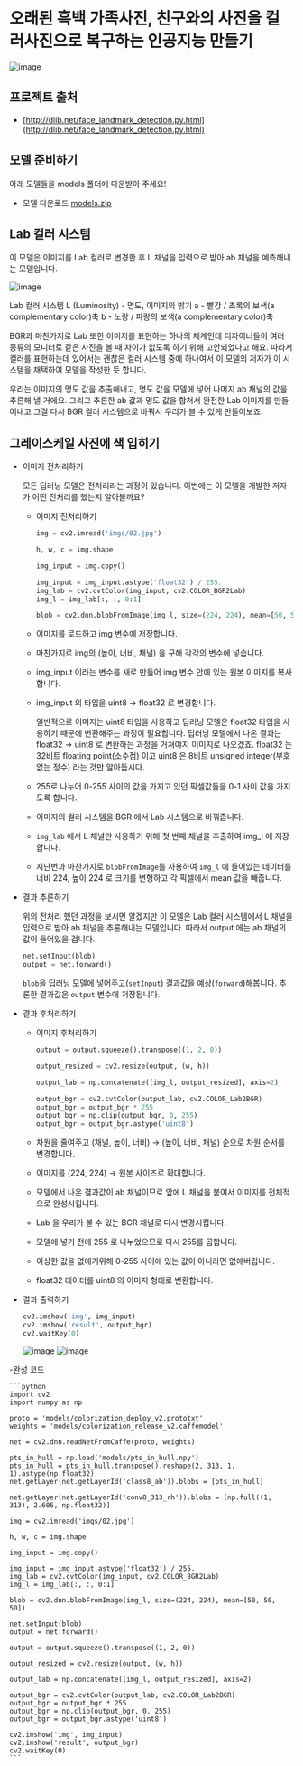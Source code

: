 # 오래된 흑백 가족사진, 친구와의 사진을 컬러사진으로 복구하는 인공지능 만들기
![image](https://user-images.githubusercontent.com/73745836/131890296-9c8b82fa-c6c1-4b5f-9614-b4f2a61122e0.png)


## 프로젝트 출처
- [http://dlib.net/face_landmark_detection.py.html](http://dlib.net/face_landmark_detection.py.html)

## 모델 준비하기
아래 모델들을 models 폴더에 다운받아 주세요!

- 모델 다운로드
    [models.zip](https://s3-us-west-2.amazonaws.com/secure.notion-static.com/0ba535bb-7ef6-4f50-906d-cc46ca5f69e4/models.zip)
    
## Lab 컬러 시스템
이 모델은 이미지를 Lab 컬러로 변경한 후 L 채널을 입력으로 받아 ab 채널을 예측해내는 모델입니다.

![image](https://user-images.githubusercontent.com/73745836/131890959-f16d0dc1-cd7f-4a4f-a099-61d33575705c.png)

Lab 컬러 시스템
L (Luminosity) - 명도, 이미지의 밝기
a - 빨강 / 초록의 보색(a complementary color)축
b - 노랑 / 파랑의 보색(a complementary color)축

BGR과 마찬가지로 Lab 또한 이미지를 표현하는 하나의 체계인데 디자이너들이 여러 종류의 모니터로 같은 사진을 볼 때 차이가 없도록 하기 위해 고안되었다고 해요. 따라서 컬러를 표현하는데 있어서는 괜찮은 컬러 시스템 중에 하나여서 이 모델의 저자가 이 시스템을 채택하여 모델을 작성한 듯 합니다.

우리는 이미지의 명도 값을 추출해내고, 명도 값을 모델에 넣어 나머지 ab 채널의 값을 추론해 낼 거에요. 그리고 추론한 ab 값과 명도 값을 합쳐서 완전한 Lab 이미지를 만들어내고 그걸 다시 BGR 컬러 시스템으로 바꿔서 우리가 볼 수 있게 만들어보죠.

## 그레이스케일 사진에 색 입히기

- 이미지 전처리하기

    모든 딥러닝 모델은 전처리라는 과정이 있습니다. 이번에는 이 모델을 개발한 저자가 어떤 전처리를 했는지 알아볼까요?

    - 이미지 전처리하기

        ```python
        img = cv2.imread('imgs/02.jpg')

        h, w, c = img.shape

        img_input = img.copy()

        img_input = img_input.astype('float32') / 255.
        img_lab = cv2.cvtColor(img_input, cv2.COLOR_BGR2Lab)
        img_l = img_lab[:, :, 0:1]

        blob = cv2.dnn.blobFromImage(img_l, size=(224, 224), mean=[50, 50, 50])
        ```

    - 이미지를 로드하고 img 변수에 저장합니다.
    - 마찬가지로 img의 (높이, 너비, 채널) 을 구해 각각의 변수에 넣습니다.
    - img_input 이라는 변수를 새로 만들어 img 변수 안에 있는 원본 이미지를 복사합니다.
    - img_input 의 타입을 uint8 → float32 로 변경합니다.

        일반적으로 이미지는 uint8 타입을 사용하고 딥러닝 모델은 float32 타입을 사용하기 때문에 변환해주는 과정이 필요합니다.
        딥러닝 모델에서 나온 결과는 float32 → uint8 로 변환하는 과정을 거쳐야지 이미지로 나오겠죠.
        float32 는 32비트 floating point(소수점) 이고 uint8 은 8비트 unsigned integer(부호없는 정수) 라는 것만 알아둡시다.

    - 255로 나누어 0-255 사이의 값을 가지고 있던 픽셀값들을 0-1 사이 값을 가지도록 합니다.
    - 이미지의 컬러 시스템을 BGR 에서 Lab 시스템으로 바꿔줍니다.
    - `img_lab` 에서 L 채널만 사용하기 위해 첫 번째 채널을 추출하여 img_l 에 저장합니다.
    - 지난번과 마찬가지로 `blobFromImage`를 사용하여 `img_l` 에 들어있는 데이터를 너비 224, 높이 224 로 크기를 변형하고 각 픽셀에서 mean 값을 빼줍니다.
  
- 결과 추론하기

    위의 전처리 했던 과정을 보시면 알겠지만 이 모델은 Lab 컬러 시스템에서 L 채널을 입력으로 받아 ab 채널을  추론해내는 모델입니다. 따라서 output 에는 ab 채널의 값이 들어있을 겁니다.

    ```python
    net.setInput(blob)
    output = net.forward()
    ```

    `blob`을 딥러닝 모델에 넣어주고(`setInput`) 결과값을 예상(`forward`)해봅니다. 추론한 결과값은 `output`  변수에 저장됩니다.

- 결과 후처리하기
    - 이미지 후처리하기

        ```python
        output = output.squeeze().transpose((1, 2, 0))

        output_resized = cv2.resize(output, (w, h))

        output_lab = np.concatenate([img_l, output_resized], axis=2)

        output_bgr = cv2.cvtColor(output_lab, cv2.COLOR_Lab2BGR)
        output_bgr = output_bgr * 255
        output_bgr = np.clip(output_bgr, 0, 255)
        output_bgr = output_bgr.astype('uint8')
        ```

    - 차원을 줄여주고 (채널, 높이, 너비) → (높이, 너비, 채널) 순으로 차원 순서를 변경합니다.
    - 이미지를 (224, 224) → 원본 사이즈로 확대합니다.
    - 모델에서 나온 결과값이 ab 채널이므로 앞에 L 채널을 붙여서 이미지를 전체적으로 완성시킵니다.
    - Lab 을 우리가 볼 수 있는 BGR 채널로 다시 변경시킵니다.
    - 모델에 넣기 전에 255 로 나누었으므로 다시 255를 곱합니다.
    - 이상한 값을 없애기위해 0-255 사이에 있는 값이 아니라면 없애버립니다.
    - float32 데이터를 uint8 의 이미지 형태로 변환합니다.

- 결과 출력하기

    ```python
    cv2.imshow('img', img_input)
    cv2.imshow('result', output_bgr)
    cv2.waitKey(0)
    ```

    ![image](https://user-images.githubusercontent.com/73745836/131891071-5a58c175-cf63-4ade-9baa-ee48b7681c9c.png)
    ![image](https://user-images.githubusercontent.com/73745836/131891092-fd22a08b-0975-4459-b8c0-2920167356f2.png)


-완성 코드

    ```python
    import cv2
    import numpy as np

    proto = 'models/colorization_deploy_v2.prototxt'
    weights = 'models/colorization_release_v2.caffemodel'

    net = cv2.dnn.readNetFromCaffe(proto, weights)

    pts_in_hull = np.load('models/pts_in_hull.npy')
    pts_in_hull = pts_in_hull.transpose().reshape(2, 313, 1, 1).astype(np.float32)
    net.getLayer(net.getLayerId('class8_ab')).blobs = [pts_in_hull]

    net.getLayer(net.getLayerId('conv8_313_rh')).blobs = [np.full((1, 313), 2.606, np.float32)]

    img = cv2.imread('imgs/02.jpg')

    h, w, c = img.shape

    img_input = img.copy()

    img_input = img_input.astype('float32') / 255.
    img_lab = cv2.cvtColor(img_input, cv2.COLOR_BGR2Lab)
    img_l = img_lab[:, :, 0:1]

    blob = cv2.dnn.blobFromImage(img_l, size=(224, 224), mean=[50, 50, 50])

    net.setInput(blob)
    output = net.forward()

    output = output.squeeze().transpose((1, 2, 0))

    output_resized = cv2.resize(output, (w, h))

    output_lab = np.concatenate([img_l, output_resized], axis=2)

    output_bgr = cv2.cvtColor(output_lab, cv2.COLOR_Lab2BGR)
    output_bgr = output_bgr * 255
    output_bgr = np.clip(output_bgr, 0, 255)
    output_bgr = output_bgr.astype('uint8')

    cv2.imshow('img', img_input)
    cv2.imshow('result', output_bgr)
    cv2.waitKey(0)
    ```

